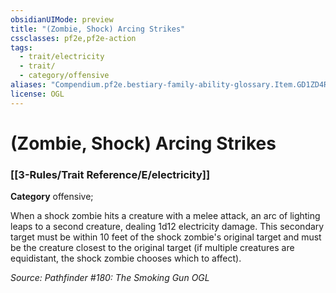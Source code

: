 ```yaml
---
obsidianUIMode: preview
title: "(Zombie, Shock) Arcing Strikes"
cssclasses: pf2e,pf2e-action
tags:
  - trait/electricity
  - trait/
  - category/offensive
aliases: "Compendium.pf2e.bestiary-family-ability-glossary.Item.GD1ZD4Rl2hTPhvjL"
license: OGL
---
```

# (Zombie, Shock) Arcing Strikes

### [[3-Rules/Trait Reference/E/electricity]]

**Category** offensive; 




When a shock zombie hits a creature with a melee attack, an arc of lighting leaps to a second creature, dealing 1d12 electricity damage. This secondary target must be within 10 feet of the shock zombie's original target and must be the creature closest to the original target (if multiple creatures are equidistant, the shock zombie chooses which to affect).

*Source: Pathfinder #180: The Smoking Gun*
*OGL*